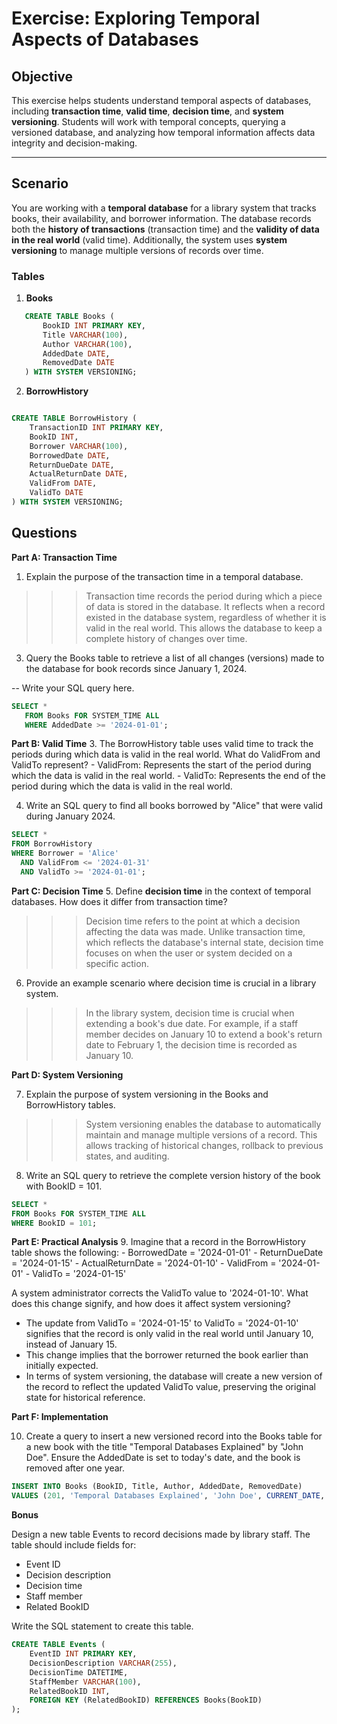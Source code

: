 # Exercise: Exploring Temporal Aspects of Databases

## Objective  
This exercise helps students understand temporal aspects of databases, including **transaction time**, **valid time**, **decision time**, and **system versioning**. Students will work with temporal concepts, querying a versioned database, and analyzing how temporal information affects data integrity and decision-making.

---

## Scenario  

You are working with a **temporal database** for a library system that tracks books, their availability, and borrower information. The database records both the **history of transactions** (transaction time) and the **validity of data in the real world** (valid time). Additionally, the system uses **system versioning** to manage multiple versions of records over time.

### Tables  

1. **Books**  
```sql
   CREATE TABLE Books (
       BookID INT PRIMARY KEY,
       Title VARCHAR(100),
       Author VARCHAR(100),
       AddedDate DATE,
       RemovedDate DATE
   ) WITH SYSTEM VERSIONING;
```
2. **BorrowHistory**  
```sql

CREATE TABLE BorrowHistory (
    TransactionID INT PRIMARY KEY,
    BookID INT,
    Borrower VARCHAR(100),
    BorrowedDate DATE,
    ReturnDueDate DATE,
    ActualReturnDate DATE,
    ValidFrom DATE,
    ValidTo DATE
) WITH SYSTEM VERSIONING;


  ```

## Questions
**Part A: Transaction Time**
  1. Explain the purpose of the transaction time in a temporal database.
>>> Transaction time records the period during which a piece of data is stored in the database. It reflects when a record existed in the database system, regardless of whether it is valid in the real world.
>>> This allows the database to keep a complete history of changes over time.
  
  3. Query the Books table to retrieve a list of all changes (versions) made to the database for book records since January 1, 2024.

-- Write your SQL query here.
```sql
SELECT * 
   FROM Books FOR SYSTEM_TIME ALL
   WHERE AddedDate >= '2024-01-01';


```

**Part B: Valid Time**
  3. The BorrowHistory table uses valid time to track the periods during which data is valid in the real world. What do ValidFrom and ValidTo represent?
    - ValidFrom: Represents the start of the period during which the data is valid in the real world.
    - ValidTo: Represents the end of the period during which the data is valid in the real world.
  
  4. Write an SQL query to find all books borrowed by "Alice" that were valid during January 2024.

```sql
SELECT * 
FROM BorrowHistory
WHERE Borrower = 'Alice' 
  AND ValidFrom <= '2024-01-31'
  AND ValidTo >= '2024-01-01';

```

**Part C: Decision Time**
  5. Define **decision time** in the context of temporal databases. How does it differ from transaction time?
>>>Decision time refers to the point at which a decision affecting the data was made.
>>>Unlike transaction time, which reflects the database's internal state, decision time focuses on when the user or system decided on a specific action.
  
  6. Provide an example scenario where decision time is crucial in a library system.
>>> In the library system, decision time is crucial when extending a book's due date.
>>> For example, if a staff member decides on January 10 to extend a book's return date to February 1, the decision time is recorded as January 10.

**Part D: System Versioning**

  7. Explain the purpose of system versioning in the Books and BorrowHistory tables.
>>> System versioning enables the database to automatically maintain and manage multiple versions of a record.
>>> This allows tracking of historical changes, rollback to previous states, and auditing.

  8. Write an SQL query to retrieve the complete version history of the book with BookID = 101.

```sql
SELECT * 
FROM Books FOR SYSTEM_TIME ALL
WHERE BookID = 101;

```

**Part E: Practical Analysis**
  9. Imagine that a record in the BorrowHistory table shows the following:
    - BorrowedDate = '2024-01-01'
    - ReturnDueDate = '2024-01-15'
    - ActualReturnDate = '2024-01-10'
    - ValidFrom = '2024-01-01'
    - ValidTo = '2024-01-15'

A system administrator corrects the ValidTo value to '2024-01-10'. What does this change signify, and how does it affect system versioning?

  - The update from ValidTo = '2024-01-15' to ValidTo = '2024-01-10' signifies that the record is only valid in the real world until January 10, instead of January 15.
  - This change implies that the borrower returned the book earlier than initially expected.
  - In terms of system versioning, the database will create a new version of the record to reflect the updated ValidTo value, preserving the original state for historical reference.

**Part F: Implementation**

  10. Create a query to insert a new versioned record into the Books table for a new book with the title "Temporal Databases Explained" by "John Doe". Ensure the AddedDate is set to today's date, and the book is removed after one year.

```sql
INSERT INTO Books (BookID, Title, Author, AddedDate, RemovedDate)
VALUES (201, 'Temporal Databases Explained', 'John Doe', CURRENT_DATE, DATE_ADD(CURRENT_DATE, INTERVAL 1 YEAR));

```

**Bonus** 

Design a new table Events to record decisions made by library staff. The table should include fields for:

  - Event ID
  - Decision description
  - Decision time
  - Staff member
  - Related BookID

Write the SQL statement to create this table.

```sql
CREATE TABLE Events (
    EventID INT PRIMARY KEY,
    DecisionDescription VARCHAR(255),
    DecisionTime DATETIME,
    StaffMember VARCHAR(100),
    RelatedBookID INT,
    FOREIGN KEY (RelatedBookID) REFERENCES Books(BookID)
);


```
